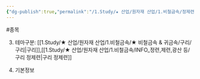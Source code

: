 ```yaml
---
{"dg-publish":true,"permalink":"/1.Study/★ 산업/원자재 산업/1.비철금속/정제련업/종목/자시동업/","created":"2024-11-20T21:02:28.794+09:00","updated":"2025-06-03T20:07:20.525+09:00"}
---
```


#종목



3. 테마구분: [[1.Study/★ 산업/원자재 산업/1.비철금속/★ 비철금속 & 귀금속/구리/구리\|구리]],[[1.Study/★ 산업/원자재 산업/1.비철금속/INFO_정련,제련,광산 등/구리 정제련\|구리 정제련]]



1. 기본정보
